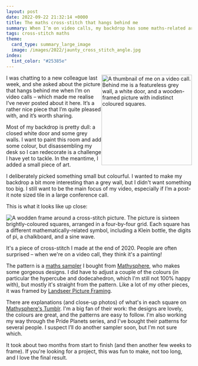 ```yaml
---
layout: post
date: 2022-09-22 21:32:14 +0000
title: The maths cross-stitch that hangs behind me
summary: When I’m on video calls, my backdrop has some maths-related art that I helped to make.
tags: cross-stitch maths
theme:
  card_type: summary_large_image
  image: /images/2022/jaunty_cross_stitch_angle.jpg
index:
  tint_color: "#25385e"
---
```


<style>
  .me_on_a_video_call {
    width: 245px;
  }

  /* This is a sneaky wheeze to make the photo appear:
   *
   *    1) inline with the text on desktop browsers
   *    2) in its own paragraph on mobile browsers
   */
  .desktop_only {
    display: none;
  }

  @media screen and (max-width: 500px) {
    .desktop_only {
      display: none;
    }

    .mobile_only {
      display: block;
    }
  }

  @media screen and (min-width: 500px) {
    .desktop_only {
      display: inline-block;
      float: right;
    }

    .mobile_only {
      display: none;
    }
  }
</style>

<p>
  <img src="/images/2022/me_on_a_video_call.png" class="me_on_a_video_call desktop_only" data-rss-exclude="true" alt="A thumbnail of me on a video call. Behind me is a featureless grey wall, a white door, and a wooden-framed picture with indistinct coloured squares.">
  I was chatting to a new colleague last week, and she asked about the picture that hangs behind me when I’m on video calls – which made me realise I’ve never posted about it here.
  It’s a rather nice piece that I’m quite pleased with, and it’s worth sharing.
</p>

<img src="/images/2022/me_on_a_video_call.png" class="me_on_a_video_call mobile_only" alt="A thumbnail of me on a video call. Behind me is a featureless grey wall, a white door, and a wooden-framed picture with indistinct coloured squares.">

Most of my backdrop is pretty dull: a closed white door and some grey walls.
I want to paint this room and add some colour, but disassembling my desk so I can redecorate is a challenge I have yet to tackle.
In the meantime, I added a small piece of art.

I deliberately picked something small but colourful.
I wanted to make my backdrop a bit more interesting than a grey wall, but I didn't want something too big.
I still want to be the main focus of my video, especially if I’m a post-it note sized tile in a large conference call.

This is what it looks like up close:

<img src="/images/2022/maths_sampler_1x.jpg" srcset="/images/2022/maths_sampler_1x.jpg 1x, /images/2022/maths_sampler_2x.jpg 2x, /images/2022/maths_sampler_3x.jpg 3x" class="wide_img" alt="A wodden frame around a cross-stitch picture. The picture is sixteen brightly-coloured squares, arranged in a four-by-four grid. Each square has a different mathematically-related symbol, including a Klein bottle, the digits of pi, a chalkboard, and a sine wave.">

It's a piece of cross-stitch I made at the end of 2020.
People are often surprised – when we're on a video call, they think it's a painting!

The pattern is a [maths sampler][pattern] I bought from [Mathysphere], who makes some gorgeous designs.
I did have to adjust a couple of the colours (in particular the hypercube and dodecahedron, which I'm still not 100% happy with), but mostly it's straight from the pattern.
Like a lot of my other pieces, it was framed by [Landseer Picture Framing].

There are explanations (and close-up photos) of what's in each square on [Mathysphere's Tumblr][tumblr].
I'm a big fan of their work: the designs are lovely, the colours are great, and the patterns are easy to follow.
I'm also working my way through the Pride Planets series, and I've bought their patterns for several people.
I suspect I’ll do another sampler soon, but I'm not sure which.

It took about two months from start to finish (and then another few weeks to frame).
If you're looking for a project, this was fun to make, not too long, and I love the final result.

[pattern]: https://www.etsy.com/uk/listing/498963139/math-sampler-cross-stitch-pattern-pdf
[Mathysphere]: https://www.etsy.com/uk/shop/Mathysphere
[Landseer Picture Framing]: https://landseerpictureframes.co.uk/
[tumblr]: https://mathysphere.tumblr.com/tagged/math%20sampler
